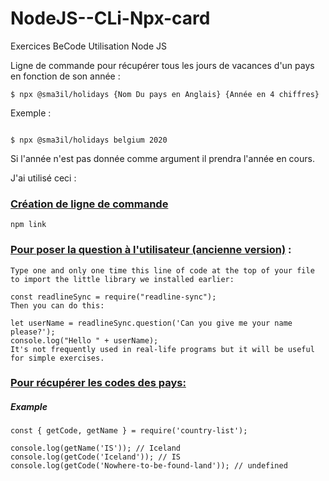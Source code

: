 # NodeJS--CLi-Npx-card

Exercices BeCode Utilisation Node JS

Ligne de commande pour récupérer tous les jours de vacances d'un pays en fonction de son année :
 
```
$ npx @sma3il/holidays {Nom Du pays en Anglais} {Année en 4 chiffres}
```
Exemple : 
```

$ npx @sma3il/holidays belgium 2020

```
Si l'année n'est pas donnée comme argument  il prendra l'année en cours. 


J'ai utilisé ceci :

### [Création de ligne de commande ](https://blog.bitsrc.io/how-to-build-a-command-line-cli-tool-in-nodejs-b8072b291f81)

```
npm link
```

### [Pour poser la question à l'utilisateur (ancienne version)](https://github.com/becodeorg/LIE-Jepsen-2.14/blob/master/01-the-field/js-basics-algo/01-intro.md) :

```
Type one and only one time this line of code at the top of your file to import the little library we installed earlier:

const readlineSync = require("readline-sync");
Then you can do this:

let userName = readlineSync.question('Can you give me your name please?');
console.log("Hello " + userName);
It's not frequently used in real-life programs but it will be useful for simple exercises.
```

### [Pour récupérer les codes des pays:](https://www.npmjs.com/package/country-list)

##### Example

```
const { getCode, getName } = require('country-list');

console.log(getName('IS')); // Iceland
console.log(getCode('Iceland')); // IS
console.log(getCode('Nowhere-to-be-found-land')); // undefined
```
